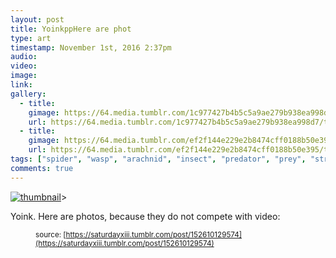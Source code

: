 ```yaml
---
layout: post
title: YoinkppHere are phot
type: art
timestamp: November 1st, 2016 2:37pm
audio: 
video: 
image: 
link: 
gallery:
  - title: 
    gimage: https://64.media.tumblr.com/1c977427b4b5c5a9ae279b938ea998d7/tumblr_inline_ofzdaiUXgr1rnrp45_540.jpg
    url: https://64.media.tumblr.com/1c977427b4b5c5a9ae279b938ea998d7/tumblr_inline_ofzdaiUXgr1rnrp45_540.jpg
  - title: 
    gimage: https://64.media.tumblr.com/ef2f144e229e2b8474cff0188b50e395/tumblr_inline_ofzdamgiJT1rnrp45_540.jpg
    url: https://64.media.tumblr.com/ef2f144e229e2b8474cff0188b50e395/tumblr_inline_ofzdamgiJT1rnrp45_540.jpg
tags: ["spider", "wasp", "arachnid", "insect", "predator", "prey", "strike", "Camoflauge", "macro", "photography", "art"]
comments: true
---
```

[![thumbnail](http://i3.ytimg.com/vi/lJ2PsS-DpRw/hqdefault.jpg)](https://www.youtube.com/watch?v=lJ2PsS-DpRw)>
    
Yoink.
Here are photos, because they do not compete with video:
<figure data-orig-width="3612" data-orig-height="2681" class="tmblr-full"> 
  
<small>source: [https://saturdayxiii.tumblr.com/post/152610129574](https://saturdayxiii.tumblr.com/post/152610129574)</small>
